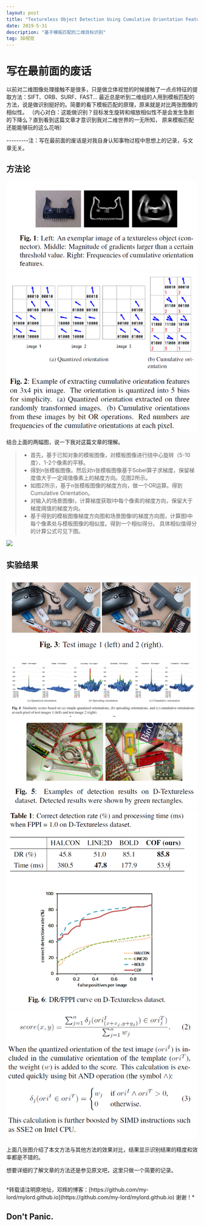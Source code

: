 ```yaml
---
layout: post
title: "Textureless Object Detection Using Cumulative Orientation Feature 笔记"
date: 2019-5-31 
description: "基于模板匹配的二维目标识别"
tag: 3D视觉 
---   
```


# 写在最前面的废话

以前对二维图像处理接触不是很多，只是做立体视觉的时候接触了一点点特征的提取方法：SIFT、ORB、SURF、FAST...
最近总是听到二维组的人用到模板匹配的方法，说是做识别挺好的。简要的看下模板匹配的原理，原来就是对比两张图像的相似性。
（内心对白：这能做识别？目标发生旋转和缩放相似性不是会发生急剧的下降么？直到看到这篇文章才意识到我对二维世界的一无所知，
原来模板匹配还能能够玩的这么花哨）

---------注：写在最前面的废话是对我自身认知事物过程中思想上的记录，与文章无关。

## 方法论

<img src="/doc_imgae/2019-5-31/1.png" >
 
<img src="/doc_imgae/2019-5-31/2.png" >

结合上面的两幅图，说一下我对这篇文章的理解。
> * 首先，基于已知对象的模板图像，对模板图像进行绕中心旋转（5-10度）、1-2个像素的平移。
> * 得到n张模板图像。然后对n张模板图像基于Sobel算子求梯度，保留梯度值大于一定阈值像素上的梯度方向。见图2所示。
> * 如图2所示，基于n张模板图像的梯度方向，做一个OR运算。得到Cumulative Orientation。
> * 对输入的场景图像I，计算梯度获取I中每个像素的梯度方向，保留大于梯度阈值的梯度方向。
> * 基于得到的模板图像梯度方向图和场景图像I的梯度方向图，计算图I中每个像素处与模板图像的相似度。得到一个相似得分。
	具体相似值得分的计算公式可见下图。

<img src="/doc_imgae/2019-5-31/8.png" >


## 实验结果

<img src="/doc_imgae/2019-5-31/3.png" >
 
<img src="/doc_imgae/2019-5-31/4.png" >

<img src="/doc_imgae/2019-5-31/5.png" >
 
<img src="/doc_imgae/2019-5-31/6.png" >

<img src="/doc_imgae/2019-5-31/7.png" >

上面几张图介绍了本文方法与其他方法的效果对比，结果显示识别结果的精度和效率都是不错的。

想要详细的了解文章的方法还是参见原文吧，这里只做一个简要的记录。



<br>
*转载请注明原地址，邓辉的博客：[https://github.com/my-lord/mylord.github.io](https://github.com/my-lord/mylord.github.io) 谢谢！*



Don't Panic.
-------------------------------------------
